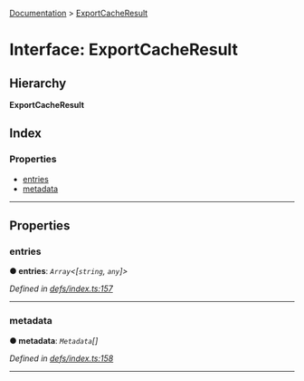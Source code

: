 [Documentation](../README.md) > [ExportCacheResult](../interfaces/exportcacheresult.md)

# Interface: ExportCacheResult

## Hierarchy

**ExportCacheResult**

## Index

### Properties

* [entries](exportcacheresult.md#entries)
* [metadata](exportcacheresult.md#metadata)

---

## Properties

<a id="entries"></a>

###  entries

**● entries**: *`Array`<[`string`, `any`]>*

*Defined in [defs/index.ts:157](https://github.com/bad-batch/handl/blob/20503ed/packages/cache-manager/src/defs/index.ts#L157)*

___
<a id="metadata"></a>

###  metadata

**● metadata**: *`Metadata`[]*

*Defined in [defs/index.ts:158](https://github.com/bad-batch/handl/blob/20503ed/packages/cache-manager/src/defs/index.ts#L158)*

___

